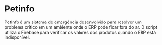 # Petinfo
PetInfo é um sistema de emergência desenvolvido para resolver um problema crítico em um ambiente onde o ERP pode ficar fora do ar. O script utiliza o Firebase para verificar os valores dos produtos quando o ERP está indisponível.
